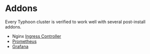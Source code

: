 # Addons

Every Typhoon cluster is verified to work well with several post-install addons.

* Nginx [Ingress Controller](ingress.md)
* [Prometheus](prometheus.md)
* [Grafana](grafana.md)

